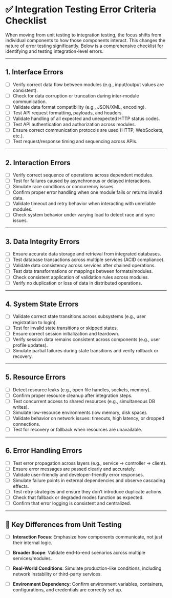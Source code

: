 # ✅ Integration Testing Error Criteria Checklist

When moving from unit testing to integration testing, the focus shifts from individual components to how those components interact. 
This changes the nature of error testing significantly. Below is a comprehensive checklist for identifying and testing integration-level errors.

---

## 1. Interface Errors
- [ ] Verify correct data flow between modules (e.g., input/output values are consistent).
- [ ] Check for data corruption or truncation during inter-module communication.
- [ ] Validate data format compatibility (e.g., JSON/XML, encoding).
- [ ] Test API request formatting, payloads, and headers.
- [ ] Validate handling of all expected and unexpected HTTP status codes.
- [ ] Test API authentication and authorization across modules.
- [ ] Ensure correct communication protocols are used (HTTP, WebSockets, etc.).
- [ ] Test request/response timing and sequencing across APIs.

---

## 2. Interaction Errors
- [ ] Verify correct sequence of operations across dependent modules.
- [ ] Test for failures caused by asynchronous or delayed interactions.
- [ ] Simulate race conditions or concurrency issues.
- [ ] Confirm proper error handling when one module fails or returns invalid data.
- [ ] Validate timeout and retry behavior when interacting with unreliable modules.
- [ ] Check system behavior under varying load to detect race and sync issues.

---

## 3. Data Integrity Errors
- [ ] Ensure accurate data storage and retrieval from integrated databases.
- [ ] Test database transactions across multiple services (ACID compliance).
- [ ] Validate data consistency across services after chained operations.
- [ ] Test data transformations or mappings between formats/modules.
- [ ] Check consistent application of validation rules across modules.
- [ ] Verify no duplication or loss of data in distributed operations.

---

## 4. System State Errors
- [ ] Validate correct state transitions across subsystems (e.g., user registration to login).
- [ ] Test for invalid state transitions or skipped states.
- [ ] Ensure correct session initialization and teardown.
- [ ] Verify session data remains consistent across components (e.g., user profile updates).
- [ ] Simulate partial failures during state transitions and verify rollback or recovery.

---

## 5. Resource Errors
- [ ] Detect resource leaks (e.g., open file handles, sockets, memory).
- [ ] Confirm proper resource cleanup after integration steps.
- [ ] Test concurrent access to shared resources (e.g., simultaneous DB writes).
- [ ] Simulate low-resource environments (low memory, disk space).
- [ ] Validate behavior on network issues: timeouts, high latency, or dropped connections.
- [ ] Test for recovery or fallback when resources are unavailable.

---

## 6. Error Handling Errors
- [ ] Test error propagation across layers (e.g., service → controller → client).
- [ ] Ensure error messages are passed clearly and accurately.
- [ ] Validate user-friendly and developer-friendly error responses.
- [ ] Simulate failure points in external dependencies and observe cascading effects.
- [ ] Test retry strategies and ensure they don’t introduce duplicate actions.
- [ ] Check that fallback or degraded modes function as expected.
- [ ] Confirm that error logging is consistent and centralized.

---

## 🔄 Key Differences from Unit Testing
- [ ] **Interaction Focus**: Emphasize how components communicate, not just their internal logic.
- [ ] **Broader Scope**: Validate end-to-end scenarios across multiple services/modules.
- [ ] **Real-World Conditions**: Simulate production-like conditions, including network instability or third-party services.
- [ ] **Environment Dependency**: Confirm environment variables, containers, configurations, and credentials are correctly set up.


